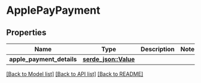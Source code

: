 # ApplePayPayment

## Properties

Name | Type | Description | Notes
------------ | ------------- | ------------- | -------------
**apple_payment_details** | [**serde_json::Value**](.md) |  | 

[[Back to Model list]](../README.md#documentation-for-models) [[Back to API list]](../README.md#documentation-for-api-endpoints) [[Back to README]](../README.md)


